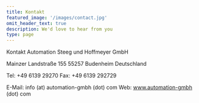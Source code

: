 ```yaml
---
title: Kontakt
featured_image: '/images/contact.jpg'
omit_header_text: true
description: We'd love to hear from you
type: page
---
```


Kontakt
Automation Steeg und Hoffmeyer GmbH

Mainzer Landstraße 155
55257 Budenheim
Deutschland

Tel: +49 6139 29270
Fax: +49 6139 292729

E-Mail: info (at) automation-gmbh (dot) com
Web: www.automation-gmbh (dot) com